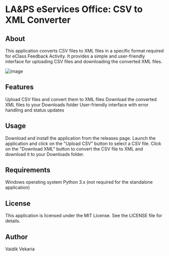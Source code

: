 # LA&PS eServices Office: CSV to XML Converter
## About
This application converts CSV files to XML files in a specific format required for eClass Feedback Activity. It provides a simple and user-friendly interface for uploading CSV files and downloading the converted XML files.

![image](https://github.com/user-attachments/assets/78bfa820-22a6-4731-b9b2-1e6757e5acde)

## Features
Upload CSV files and convert them to XML files
Download the converted XML files to your Downloads folder
User-friendly interface with error handling and status updates
## Usage
Download and install the application from the releases page.
Launch the application and click on the "Upload CSV" button to select a CSV file.
Click on the "Download XML" button to convert the CSV file to XML and download it to your Downloads folder.
## Requirements
Windows operating system
Python 3.x (not required for the standalone application)
## License
This application is licensed under the MIT License. See the LICENSE file for details.
## Author
Vaidik Vekaria
